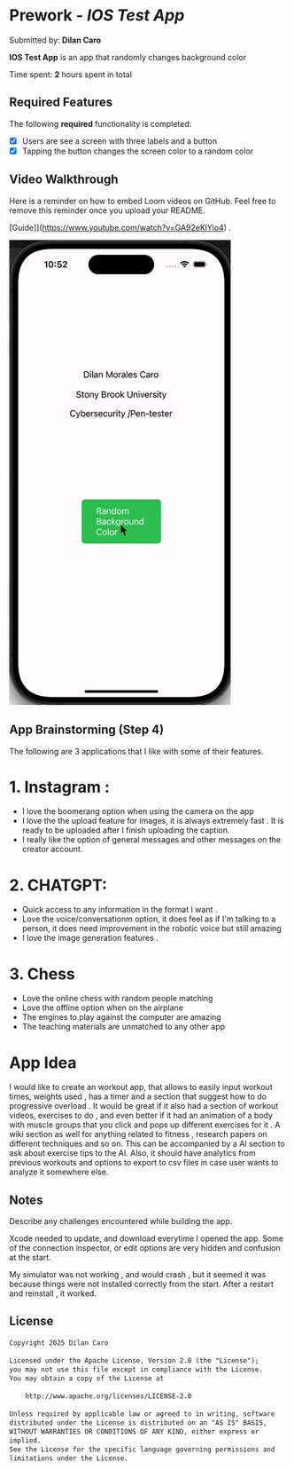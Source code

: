 # Prework - *IOS Test App*

Submitted by: **Dilan Caro**

**IOS Test App** is an app that randomly changes background color 

Time spent: **2** hours spent in total

## Required Features

The following **required** functionality is completed:

- [x] Users are see a screen with three labels and a button
- [x] Tapping the button changes the screen color to a random color
 
## Video Walkthrough

Here is a reminder on how to embed Loom videos on GitHub. Feel free to remove this reminder once you upload your README. 

[Guide]](https://www.youtube.com/watch?v=GA92eKlYio4) .

![](https://github.com/DilanCaro/IOS-Prework/blob/51e61d63aceec44530981febb2262ff94fa46011/app%20walkthrough.gif)
## App Brainstorming (Step 4)

The following are 3 applications that I like with some of their features. 

# 1. Instagram :
  - I love the boomerang option when using the camera on the app
  - I love the the upload feature for images, it is always extremely fast . It is ready to be uploaded after I finish uploading the caption.
  - I really like the option of general messages and other messages on the creator account.

# 2. CHATGPT:
  - Quick access to any information in the format I want .
  -  Love the voice/conversationm option, it does feel as if I'm talking to a person, it does need improvement in the robotic voice but still amazing
  -  I love the image generation features .

# 3. Chess
  - Love the online chess with random people matching
  - Love the offline option when on the airplane
  - The engines to play against the computer are amazing
  - The teaching materials are unmatched to any other app

# App Idea

I would like to create an workout app, that allows to easily input workout times, weights used , has a timer and a section that suggest how to do progressive overload . 
It would be great if it also had a section of workout videos, exercises to do , and even better if it had an animation of a body with muscle groups that you click and pops up different exercises for it . 
A wiki section as well for anything related to fitness , research papers on different techniques and so on. This can be accompanied by a AI section to ask about exercise tips to the AI. 
Also, it should have analytics from previous workouts and options to export to csv files in case user wants to analyze it somewhere else. 

## Notes

Describe any challenges encountered while building the app.

Xcode needed to update, and download everytime I opened the app. Some of the connection inspector, or edit options are very hidden and confusion at the start. 

My simulator was not working , and would crash , but it seemed it was because things were not installed correctly from the start. After a restart and reinstall , it worked.
## License

    Copyright 2025 Dilan Caro

    Licensed under the Apache License, Version 2.0 (the "License");
    you may not use this file except in compliance with the License.
    You may obtain a copy of the License at

        http://www.apache.org/licenses/LICENSE-2.0

    Unless required by applicable law or agreed to in writing, software
    distributed under the License is distributed on an "AS IS" BASIS,
    WITHOUT WARRANTIES OR CONDITIONS OF ANY KIND, either express or implied.
    See the License for the specific language governing permissions and
    limitations under the License.
